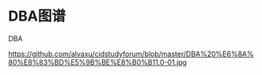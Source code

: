 # DBA图谱 
DBA



https://github.com/alvaxu/cidstudyforum/blob/master/DBA%20%E6%8A%80%E8%83%BD%E5%9B%BE%E8%B0%B11.0-01.jpg